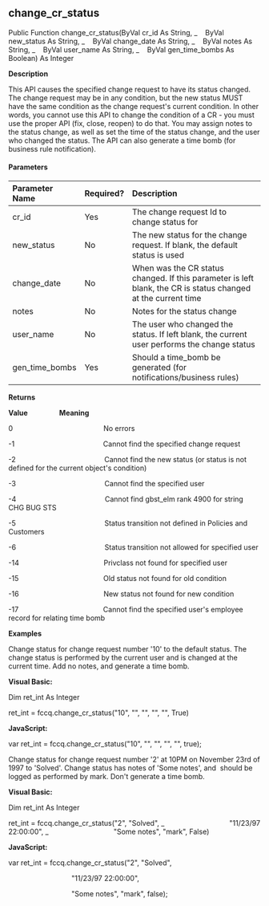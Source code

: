 change_cr_status
------------------

Public Function change_cr_status(ByVal cr_id As String, _
   ByVal new_status As String, _
   ByVal change_date As String, _
   ByVal notes As String, _
   ByVal user_name As String, _
   ByVal gen_time_bombs As Boolean) As Integer

**Description**

This API causes the specified change request to have its status changed. The change request may be in any condition, but the new status MUST have the same condition as the change request's current condition. In other words, you cannot use this API to change the condition of a CR - you must use the proper API (fix, close, reopen) to do that. You may assign notes to the status change, as well as set the time of the status change, and the user who changed the status. The API can also generate a time bomb (for business rule notification).

#### Parameters

| Parameter Name | Required? | Description |
|:--- |:--- |:--- |
| cr_id | Yes | The change request Id to change status for |
| new_status | No | The new status for the change request. If blank, the default status is used |
| change_date | No | When was the CR status changed. If this parameter is left blank, the CR is status changed at the current time |
| notes | No | Notes for the status change |
| user_name | No | The user who changed the status. If left blank, the current user performs the change status |
| gen_time_bombs | Yes | Should a time_bomb be generated (for notifications/business rules) |

**Returns**

**Value**                **Meaning**

0                                              No errors

-1                                             Cannot find the specified change request

-2                                             Cannot find the new status (or status is not defined for the current object's condition)

-3                                             Cannot find the specified user

-4                                             Cannot find gbst_elm rank 4900 for string CHG BUG STS

-5                                             Status transition not defined in Policies and Customers

-6                                             Status transition not allowed for specified user

-14                                           Privclass not found for specified user

-15                                           Old status not found for old condition

-16                                           New status not found for new condition

-17                                           Cannot find the specified user's employee record for relating time bomb

**Examples**

 Change status for change request number '10' to the default status. The change status is performed by the current user and is changed at the current time. Add no notes, and generate a time bomb.

**Visual Basic:**

Dim ret_int As Integer

ret_int = fccq.change_cr_status("10", "", "", "", "", True)

**JavaScript:**

var ret_int = fccq.change_cr_status("10", "", "", "", "", true);

 Change status for change request number '2' at 10PM on November 23rd of 1997 to 'Solved'. Change status has notes of 'Some notes', and  should be logged as performed by mark. Don't generate a time bomb.

**Visual Basic:**

Dim ret_int As Integer

ret_int = fccq.change_cr_status("2", "Solved", _
                                "11/23/97 22:00:00", _
                                "Some notes", "mark", False)

**JavaScript:**

var ret_int = fccq.change_cr_status("2", "Solved",

                                "11/23/97 22:00:00",

                                "Some notes", "mark", false);
